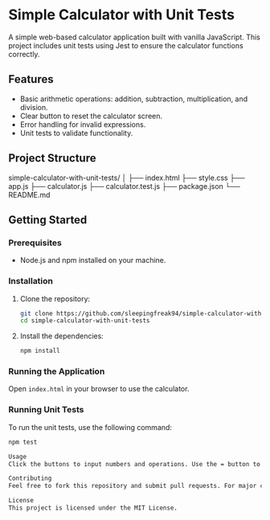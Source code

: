 # Simple Calculator with Unit Tests

A simple web-based calculator application built with vanilla JavaScript. This project includes unit tests using Jest to ensure the calculator functions correctly.

## Features

- Basic arithmetic operations: addition, subtraction, multiplication, and division.
- Clear button to reset the calculator screen.
- Error handling for invalid expressions.
- Unit tests to validate functionality.

## Project Structure

simple-calculator-with-unit-tests/
│
├── index.html
├── style.css
├── app.js
├── calculator.js
├── calculator.test.js
├── package.json
└── README.md


## Getting Started

### Prerequisites

- Node.js and npm installed on your machine.

### Installation

1. Clone the repository:
    ```bash
    git clone https://github.com/sleepingfreak94/simple-calculator-with-unit-tests.git
    cd simple-calculator-with-unit-tests
    ```

2. Install the dependencies:
    ```bash
    npm install
    ```

### Running the Application

Open `index.html` in your browser to use the calculator.

### Running Unit Tests

To run the unit tests, use the following command:
```bash
npm test

Usage
Click the buttons to input numbers and operations. Use the = button to evaluate the expression and C to clear the screen.

Contributing
Feel free to fork this repository and submit pull requests. For major changes, please open an issue first to discuss what you would like to change.

License
This project is licensed under the MIT License.
